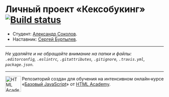 # Личный проект «Кексобукинг» [![Build status][travis-image]][travis-url]

* Студент: [Александр Соколов](https://up.htmlacademy.ru/javascript/11/user/275301).
* Наставник: [Сергей Буртылев](https://htmlacademy.ru/profile/id3341).

---

_Не удаляйте и не обращайте внимание на папки и файлы:_<br>
_`.editorconfig`, `.eslintrc`, `.gitattributes`, `.gitignore`, `.travis.yml`, `package.json`._

---

<a href="https://htmlacademy.ru/intensive/javascript"><img align="left" width="50" height="50" title="HTML Academy" src="https://up.htmlacademy.ru/static/img/intensive/javascript/logo-for-github.svg"></a>

Репозиторий создан для обучения на интенсивном онлайн‑курсе «[Базовый JavaScript](https://htmlacademy.ru/intensive/javascript)» от [HTML Academy](https://htmlacademy.ru).

[travis-image]: https://travis-ci.org/htmlacademy-javascript/275301-keksobooking.svg?branch=master
[travis-url]: https://travis-ci.org/htmlacademy-javascript/275301-keksobooking

